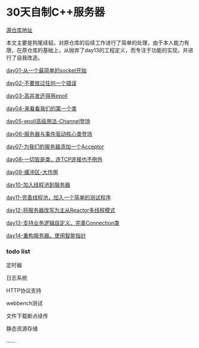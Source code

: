 # 30天自制C++服务器

[源仓库地址](https://github.com/yuesong-feng/30dayMakeCppServer/)

本文主要是狗尾续貂，对原仓库的后续工作进行了简单的处理，由于本人能力有限，在原仓库的基础上，从抛弃了day13的工程定义，而专注于功能的实现，并进行了自我改造。

[day01-从一个最简单的socket开始](https://github.com/Wlgls/30daysCppServer/day01-从一个最简单的socket开始.md)

[day02-不要放过任何一个错误](https://github.com/Wlgls/30daysCppServer/day02-不要放过任何一个错误.md)

[day03-高并发还得用epoll](https://github.com/Wlgls/30daysCppServer/day03-高并发还得用epoll.md)

[day04-来看看我们的第一个类](https://github.com/Wlgls/30daysCppServer/day04-来看看我们的第一个类.md)

[day05-epoll高级用法-Channel登场](https://github.com/Wlgls/30daysCppServer/day05-epoll高级用法-Channel登场.md)

[day06-服务器与事件驱动核心类登场](https://github.com/Wlgls/30daysCppServer/day06-服务器与事件驱动核心类登场.md)

[day07-为我们的服务器添加一个Acceptor](https://github.com/Wlgls/30daysCppServer/day07-为我们的服务器添加一个Acceptor.md)

[day08-一切皆是类，连TCP连接也不例外](https://github.com/Wlgls/30daysCppServer/day08-一切皆是类，连TCP连接也不例外.md)

[day09-缓冲区-大作用](https://github.com/Wlgls/30daysCppServer/day09-缓冲区-大作用.md)

[day10-加入线程池到服务器](https://github.com/Wlgls/30daysCppServer/day10-加入线程池到服务器.md)

[day11-完善线程池，加入一个简单的测试程序](https://github.com/Wlgls/30daysCppServer/day11-完善线程池，加入一个简单的测试程序.md)

[day12-将服务器改写为主从Reactor多线程模式](https://github.com/Wlgls/30daysCppServer/day12-将服务器改写为主从Reactor多线程模式.md)

[day13-支持业务逻辑自定义、完善Connection类](https://github.com/Wlgls/30daysCppServer/day13-支持业务逻辑自定义、完善Connection类.md)

[day14-重构服务器、使用智能指针](day13-支持业务逻辑自定义、完善Connection类/day14-重构服务器、使用智能指针.md)

### todo list

定时器

日志系统

HTTP协议支持

webbench测试

文件下载断点续传

静态资源存储

......
